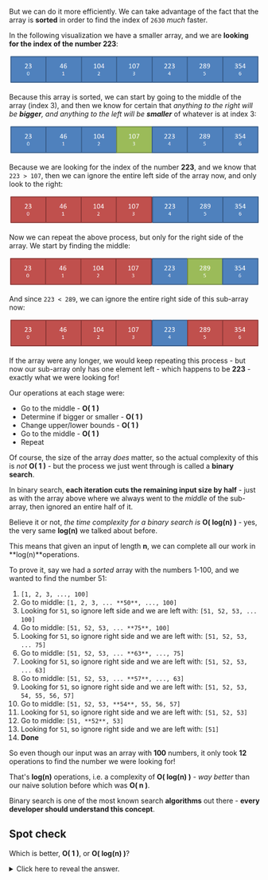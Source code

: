 
But we can do it more efficiently. We can take advantage of the fact that the array is **sorted** in order to find the index of `2630` _much_ faster.

  

In the following visualization we have a smaller array, and we are **looking for the index of the number 223**:

![](./big-o-4.png)

  

Because this array is sorted, we can start by going to the middle of the array (index 3), and then we know for certain that _anything to the right will be_ **_bigger_**_, and anything to the left will be_ **_smaller_** of whatever is at index 3:

  

![](./big-o-5.png)

  

Because we are looking for the index of the number **223**, and we know that `223 > 107`, then we can ignore the entire left side of the array now, and only look to the right:

  

![](./big-o-6.png)

  

Now we can repeat the above process, but only for the right side of the array. We start by finding the middle:

![](./big-o-7.png)

  

And since `223 < 289`, we can ignore the entire right side of this sub-array now:

![](./big-o-8.png)

  

If the array were any longer, we would keep repeating this process - but now our sub-array only has one element left - which happens to be **223** - exactly what we were looking for!

  

Our operations at each stage were:

-   Go to the middle - **O( 1 )**
-   Determine if bigger or smaller - **O( 1 )**
-   Change upper/lower bounds - **O( 1 )**
-   Go to the middle - **O( 1 )**
-   Repeat

  

Of course, the size of the array _does_ matter, so the actual complexity of this is _not_ **O( 1 )** - but the process we just went through is called a **binary search**.

  

In binary search, **each iteration cuts the remaining input size by half** - just as with the array above where we always went to the _middle_ of the sub-array, then ignored an entire half of it.

  

Believe it or not, _the time complexity for a binary search is_ **O( log(n) )** - yes, the very same **log(n)** we talked about before.

  

This means that given an input of length **n**, we can complete all our work in **log(n)**operations.

  

To prove it, say we had a _sorted_ array with the numbers 1-100, and we wanted to find the number 51:

  

1.  `[1, 2, 3, ..., 100]`
2.  Go to middle: `[1, 2, 3, ... **50**, ..., 100]`
3.  Looking for `51`, so ignore left side and we are left with: `[51, 52, 53, ... 100]`
4.  Go to middle: `[51, 52, 53, ... **75**, 100]`
5.  Looking for `51`, so ignore right side and we are left with: `[51, 52, 53, ... 75]`
6.  Go to middle: `[51, 52, 53, ... **63**, ..., 75]`
7.  Looking for `51`, so ignore right side and we are left with: `[51, 52, 53, ... 63]`
8.  Go to middle: `[51, 52, 53, ... **57**, ..., 63]`
9.  Looking for `51`, so ignore right side and we are left with: `[51, 52, 53, 54, 55, 56, 57]`
10.  Go to middle: `[51, 52, 53, **54**, 55, 56, 57]`
11.  Looking for `51`, so ignore right side and we are left with: `[51, 52, 53]`
12.  Go to middle: `[51, **52**, 53]`
13.  Looking for `51`, so ignore right side and we are left with: `[51]`
14.  **Done**

  

So even though our input was an array with **100** numbers, it only took **12** operations to find the number we were looking for!

  

That's **log(n)** operations, i.e. a complexity of **O( log(n) )** - _way better_ than our naive solution before which was **O( n )**.

  

Binary search is one of the most known search **algorithms** out there - **every developer should understand this concept**.

## Spot check
Which is better, **O( 1 )**, or **O( log(n) )**?
<details><summary>
  Click here to reveal the answer.
</summary>
  
**O( 1 )** is the best complexity we can achieve. Ever. It literarly means that there is a **constant**number of operations required, _no matter what the input size is_.
</details>
  

